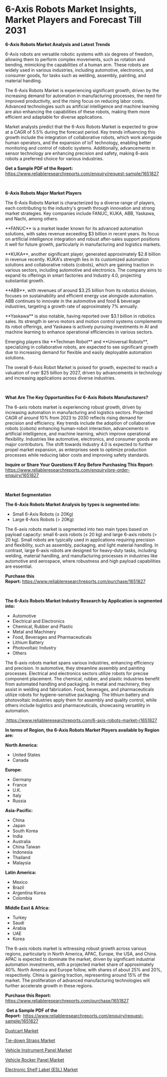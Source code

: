 <p><h1>6-Axis Robots Market Insights, Market Players and Forecast Till 2031</h1></p><p><strong>6-Axis Robots Market Analysis and Latest Trends</strong></p>
<p><p>6-Axis robots are versatile robotic systems with six degrees of freedom, allowing them to perform complex movements, such as rotation and bending, mimicking the capabilities of a human arm. These robots are widely used in various industries, including automotive, electronics, and consumer goods, for tasks such as welding, assembly, painting, and material handling. </p><p>The 6-Axis Robots Market is experiencing significant growth, driven by the increasing demand for automation in manufacturing processes, the need for improved productivity, and the rising focus on reducing labor costs. Advanced technologies such as artificial intelligence and machine learning are also enhancing the capabilities of these robots, making them more efficient and adaptable for diverse applications.</p><p>Market analysts predict that the 6-Axis Robots Market is expected to grow at a CAGR of 5.5% during the forecast period. Key trends influencing this growth include the integration of collaborative robots, which work alongside human operators, and the expansion of IoT technology, enabling better monitoring and control of robotic systems. Additionally, advancements in sensor technology are enhancing precision and safety, making 6-axis robots a preferred choice for various industries.</p></p>
<p><strong>Get a Sample PDF of the Report:&nbsp;</strong> <a href="https://www.reliableresearchreports.com/enquiry/request-sample/1651827?utm_campaign=1333&utm_medium=2&utm_source=Github&utm_content=ia&utm_term=27092024&utm_id=6-axis-robots">https://www.reliableresearchreports.com/enquiry/request-sample/1651827</a></p>
<p>&nbsp;</p>
<p><strong>6-Axis Robots Major Market Players</strong></p>
<p><p>The 6-Axis Robots Market is characterized by a diverse range of players, each contributing to the industry's growth through innovation and strong market strategies. Key companies include FANUC, KUKA, ABB, Yaskawa, and Nachi, among others.</p><p>**FANUC** is a market leader known for its advanced automation solutions, with sales revenue exceeding $3 billion in recent years. Its focus on artificial intelligence integration and robust after-sales support positions it well for future growth, particularly in manufacturing and logistics markets.</p><p>**KUKA**, another significant player, generated approximately $2.8 billion in revenue recently. KUKA's strength lies in its customized automation solutions and collaborative robots (cobots), which are gaining traction in various sectors, including automotive and electronics. The company aims to expand its offerings in smart factories and Industry 4.0, projecting substantial growth.</p><p>**ABB**, with revenues of around $3.25 billion from its robotics division, focuses on sustainability and efficient energy use alongside automation. ABB continues to innovate in the automotive and food & beverage industries, targeting a growth rate of approximately 7% annually.</p><p>**Yaskawa** is also notable, having reported over $3.1 billion in robotics sales. Its strength in servo motors and motion control systems complements its robot offerings, and Yaskawa is actively pursuing investments in AI and machine learning to enhance operational efficiencies in various sectors.</p><p>Emerging players like **Techman Robot** and **Universal Robots**, specializing in collaborative robots, are expected to see significant growth due to increasing demand for flexible and easily deployable automation solutions.</p><p>The overall 6-Axis Robot Market is poised for growth, expected to reach a valuation of over $25 billion by 2027, driven by advancements in technology and increasing applications across diverse industries.</p></p>
<p>&nbsp;</p>
<p><strong>What Are The Key Opportunities For 6-Axis Robots Manufacturers?</strong></p>
<p><p>The 6-axis robots market is experiencing robust growth, driven by increasing automation in manufacturing and logistics sectors. Projected CAGR of around 10% from 2023 to 2030 reflects rising demand for precision and efficiency. Key trends include the adoption of collaborative robots (cobots) enhancing human-robot interaction, advancements in artificial intelligence, and machine learning, which improve operational flexibility. Industries like automotive, electronics, and consumer goods are major contributors. The shift towards Industry 4.0 is expected to further propel market expansion, as enterprises seek to optimize production processes while reducing labor costs and improving safety standards.</p></p>
<p><strong>Inquire or Share Your Questions If Any Before Purchasing This Report:</strong> <a href="https://www.reliableresearchreports.com/enquiry/pre-order-enquiry/1651827?utm_campaign=1333&utm_medium=2&utm_source=Github&utm_content=ia&utm_term=27092024&utm_id=6-axis-robots">https://www.reliableresearchreports.com/enquiry/pre-order-enquiry/1651827</a></p>
<p>&nbsp;</p>
<p><strong>Market Segmentation</strong></p>
<p><strong>The 6-Axis Robots Market Analysis by types is segmented into:</strong></p>
<p><ul><li>Small 6-Axis Robots (≤ 20Kg)</li><li>Large 6-Axis Robots (> 20Kg)</li></ul></p>
<p><p>The 6-axis robots market is segmented into two main types based on payload capacity: small 6-axis robots (≤ 20 kg) and large 6-axis robots (> 20 kg). Small robots are typically used in applications requiring precision and flexibility, such as assembly, packaging, and light material handling. In contrast, large 6-axis robots are designed for heavy-duty tasks, including welding, material handling, and manufacturing processes in industries like automotive and aerospace, where robustness and high payload capabilities are essential.</p></p>
<p><strong>Purchase this Report:&nbsp;</strong><a href="https://www.reliableresearchreports.com/purchase/1651827?utm_campaign=1333&utm_medium=2&utm_source=Github&utm_content=ia&utm_term=27092024&utm_id=6-axis-robots">https://www.reliableresearchreports.com/purchase/1651827</a></p>
<p>&nbsp;</p>
<p><strong>The 6-Axis Robots Market Industry Research by Application is segmented into:</strong></p>
<p><ul><li>Automotive</li><li>Electrical and Electronics</li><li>Chemical, Rubber and Plastic</li><li>Metal and Machinery</li><li>Food, Beverages and Pharmaceuticals</li><li>Lithium Battery</li><li>Photovoltaic Industry</li><li>Others</li></ul></p>
<p><p>The 6-axis robots market spans various industries, enhancing efficiency and precision. In automotive, they streamline assembly and painting processes. Electrical and electronics sectors utilize robots for precise component placement. The chemical, rubber, and plastic industries benefit from automated handling and packaging. In metal and machinery, they assist in welding and fabrication. Food, beverages, and pharmaceuticals utilize robots for hygiene-sensitive packaging. The lithium battery and photovoltaic industries apply them for assembly and quality control, while others include logistics and pharmaceuticals, showcasing versatility in automation.</p></p>
<p><a href="https://www.reliableresearchreports.com/6-axis-robots-market-r1651827?utm_campaign=1333&utm_medium=2&utm_source=Github&utm_content=ia&utm_term=27092024&utm_id=6-axis-robots">&nbsp;https://www.reliableresearchreports.com/6-axis-robots-market-r1651827</a></p>
<p><strong>In terms of Region, the 6-Axis Robots Market Players available by Region are:</strong></p>
<p>
    <p> <strong> North America: </strong>
        <ul>
            <li>United States</li>
            <li>Canada</li>
        </ul>
        </p> 
    <p> <strong> Europe: </strong>
        <ul>
            <li>Germany</li>
            <li>France</li>
            <li>U.K.</li>
            <li>Italy</li>
            <li>Russia</li>
        </ul>
        </p> 
    <p> <strong> Asia-Pacific: </strong>
        <ul>
            <li>China</li>
            <li>Japan</li>
            <li>South Korea</li>
            <li>India</li>
            <li>Australia</li>
            <li>China Taiwan</li>
            <li>Indonesia</li>
            <li>Thailand</li>
            <li>Malaysia</li>
        </ul>
        </p> 
    <p> <strong> Latin America: </strong>
        <ul>
            <li>Mexico</li>
            <li>Brazil</li>
            <li>Argentina Korea</li>
            <li>Colombia</li>
        </ul>
        </p> 
    <p> <strong> Middle East & Africa: </strong>
        <ul>
            <li>Turkey</li>
            <li>Saudi</li>
            <li>Arabia</li>
            <li>UAE</li>
            <li>Korea</li>
        </ul>
    </p>
    </p>
<p><p>The 6-axis robots market is witnessing robust growth across various regions, particularly in North America, APAC, Europe, the USA, and China. APAC is expected to dominate the market, driven by significant industrial automation investments, with a projected market share of approximately 40%. North America and Europe follow, with shares of about 25% and 20%, respectively. China is gaining traction, representing around 15% of the market. The proliferation of advanced manufacturing technologies will further accelerate growth in these regions.</p></p>
<p><strong>Purchase this Report: </strong><a href="https://www.reliableresearchreports.com/purchase/1651827?utm_campaign=1333&utm_medium=2&utm_source=Github&utm_content=ia&utm_term=27092024&utm_id=6-axis-robots">https://www.reliableresearchreports.com/purchase/1651827</a></p>
<p>&nbsp;<strong>Get a Sample PDF of the Report:&nbsp;&nbsp;</strong><a href="https://www.reliableresearchreports.com/enquiry/request-sample/1651827?utm_campaign=1333&utm_medium=2&utm_source=Github&utm_content=ia&utm_term=27092024&utm_id=6-axis-robots">https://www.reliableresearchreports.com/enquiry/request-sample/1651827</a></p>
<p><strong></strong></p>
<p><p><a href="https://www.linkedin.com/pulse/dustcart-market-outlook-share-analysis-growth-trends-forecasts-szyoc?utm_campaign=1333&utm_medium=2&utm_source=Github&utm_content=ia&utm_term=27092024&utm_id=6-axis-robots">Dustcart Market</a></p><p><a href="https://issuu.com/reportprime-2/docs/tie-down-straps-market-size-2030.pp_1e7cf04bf105b3?utm_campaign=1333&utm_medium=2&utm_source=Github&utm_content=ia&utm_term=27092024&utm_id=6-axis-robots">Tie-down Straps Market</a></p><p><a href="https://www.linkedin.com/pulse/global-vehicle-instrument-panel-market-analysis-trends-forecasts-3phsc?utm_campaign=1333&utm_medium=2&utm_source=Github&utm_content=ia&utm_term=27092024&utm_id=6-axis-robots">Vehicle Instrument Panel Market</a></p><p><a href="https://www.linkedin.com/pulse/vehicle-rocker-panel-market-share-new-trends-analysis-its-ygfgf?utm_campaign=1333&utm_medium=2&utm_source=Github&utm_content=ia&utm_term=27092024&utm_id=6-axis-robots">Vehicle Rocker Panel Market</a></p><p><a href="https://issuu.com/reportprime-2/docs/electronic-shelf-label-esl-market-s_d8f012531ce73f?utm_campaign=1333&utm_medium=2&utm_source=Github&utm_content=ia&utm_term=27092024&utm_id=6-axis-robots">Electronic Shelf Label (ESL) Market</a></p></p>